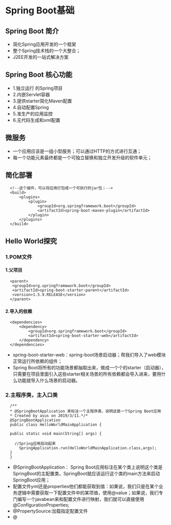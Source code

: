 # Spring Boot基础
## Spring Boot 简介
- 简化Spring应用开发的一个框架
- 整个Spring技术栈的一个大整合；
- J2EE开发的一站式解决方案
## Spring Boot 核心功能
- 1.独立运行 的Spring项目
- 2.内嵌Servlet容器
- 3.提供starter简化Maven配置
- 4.自动配置Spring
- 5.准生产的应用监控
- 6.无代码生成和xml配置
## 微服务
- 一个应用应该是一组小型服务；可以通过HTTP的方式进行互通；
- 每一个功能元素最终都是一个可独立替换和独立开发升级的软件单元；
## 简化部署
      <!--这个插件，可以将应用打包成一个可执行的jar包；-->
      <build>
          <plugins>
              <plugin>
                  <groupId>org.springframework.boot</groupId>
                  <artifactId>spring-boot-maven-plugin</artifactId>
              </plugin>
          </plugins>
      </build>
## Hello World探究
###  1.POM文件
#### 1.父项目
      <parent>
       <groupId>org.springframework.boot</groupId>
       <artifactId>spring-boot-starter-parent</artifactId>
       <version>1.5.9.RELEASE</version>
      </parent>
#### 2.导入的依赖
      <dependencies>
          <dependency>
              <groupId>org.springframework.boot</groupId>
              <artifactId>spring-boot-starter-web</artifactId>
          </dependency>
      </dependencies>
- spring-boot-starter-web：spring-boot场景启动器；帮我们导入了web模块正常运行所依赖的组件；
- Spring Boot将所有的功能场景都抽取出来，做成一个个的starter（启动器），只需要在项目里面引入这些starter相关场景的所有依赖都会导入进来，要用什么功能就导入什么场景的启动器。
### 2.主程序类，主入口类
      /**
      * @SpringBootApplication 来标注一个主程序类，说明这是一个Spring Boot应用
      * Created by asus on 2019/3/11.*/*
      @SpringBootApplication
      public class HelloWorldMainApplication {

      public static void main(String[] args) {

        //Spring应用启动起来
          SpringApplication.run(HelloWorldMainApplication.class,args);
      }
      }
- @SpringBootApplication： Spring Boot应用标注在某个类上说明这个类是SpringBoot的主配置类，SpringBoot就应该运行这个类的main方法来启动SpringBoot应用；
- 配置文件yml还是properties他们都能获取到值：如果说，我们只是在某个业务逻辑中需要获取一下配置文件中的某项值，使用@value；如果说，我们专门编写一个javabean来和配置文件进行映射，我们就可以直接使用@ConfigurationProperties;
- @PropertySource:加载指定配置文件
- @


##  
